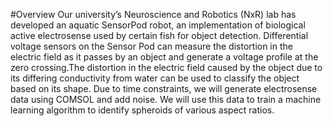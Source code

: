 #Overview
Our university’s Neuroscience and Robotics (NxR) lab has developed an aquatic SensorPod robot, an implementation of biological active electrosense used by certain fish for object detection. Differential voltage sensors on the Sensor Pod can measure the distortion in the electric field as it passes by an object and generate a voltage profile at the zero crossing.The distortion in the electric field caused by the object due to its differing conductivity from water can be used to classify the object based on its shape. Due to time constraints, we will generate electrosense data using COMSOL and add noise. We will use this data to train a machine learning algorithm to identify spheroids of various aspect ratios.
